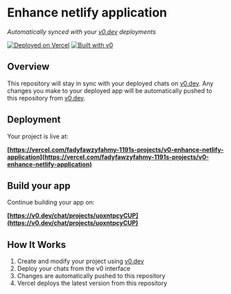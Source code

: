# Enhance netlify application

*Automatically synced with your [v0.dev](https://v0.dev) deployments*

[![Deployed on Vercel](https://img.shields.io/badge/Deployed%20on-Vercel-black?style=for-the-badge&logo=vercel)](https://vercel.com/fadyfawzyfahmy-1191s-projects/v0-enhance-netlify-application)
[![Built with v0](https://img.shields.io/badge/Built%20with-v0.dev-black?style=for-the-badge)](https://v0.dev/chat/projects/uoxntpcyCUP)

## Overview

This repository will stay in sync with your deployed chats on [v0.dev](https://v0.dev).
Any changes you make to your deployed app will be automatically pushed to this repository from [v0.dev](https://v0.dev).

## Deployment

Your project is live at:

**[https://vercel.com/fadyfawzyfahmy-1191s-projects/v0-enhance-netlify-application](https://vercel.com/fadyfawzyfahmy-1191s-projects/v0-enhance-netlify-application)**

## Build your app

Continue building your app on:

**[https://v0.dev/chat/projects/uoxntpcyCUP](https://v0.dev/chat/projects/uoxntpcyCUP)**

## How It Works

1. Create and modify your project using [v0.dev](https://v0.dev)
2. Deploy your chats from the v0 interface
3. Changes are automatically pushed to this repository
4. Vercel deploys the latest version from this repository